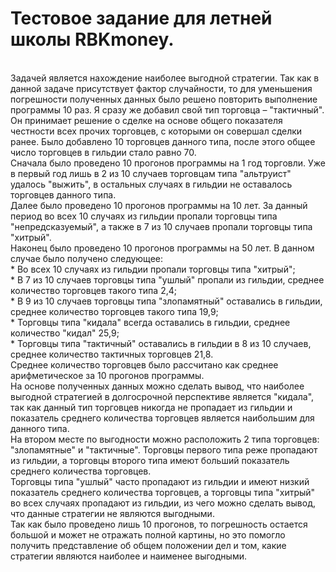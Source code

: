 # Тестовое задание для летней школы RBKmoney.

  <br>Задачей является нахождение наиболее выгодной стратегии. Так как в данной задаче присутствует фактор случайности, то для уменьшения погрешности полученных данных было решено повторить выполнение программы 10 раз. Я сразу же добавил свой тип торговца – "тактичный". Он принимает решение о сделке на основе общего показателя честности всех прочих торговцев, с которыми он совершал сделки ранее. Было добавлено 10 торговцев данного типа, после этого общее число торговцев в гильдии стало равно 70. 
  <br>Сначала было проведено 10 прогонов программы на 1 год торговли. Уже в первый год лишь в 2 из 10 случаев торговцам типа "альтруист" удалось "выжить", в остальных случаях в гильдии не оставалось торговцев данного типа. 
  <br>Далее было проведено 10 прогонов программы на 10 лет. За данный период во всех 10 случаях из гильдии пропали торговцы типа "непредсказуемый", а также в 7 из 10 случаев пропали торговцы типа "хитрый".
  <br>Наконец было проведено 10 прогонов программы на 50 лет. В данном случае было получено следующее:
    <br>* Во всех 10 случаях из гильдии пропали торговцы типа "хитрый";
    <br>* В 7 из 10 случаев торговцы типа "ушлый" пропали из гильдии, среднее количество торговцев такого типа 2,4;
    <br>* В 9 из 10 случаев торговцы типа "злопамятный" оставались в гильдии, среднее количество торговцев такого типа 19,9;
    <br>* Торговцы типа "кидала" всегда оставались в гильдии, среднее количество "кидал" 25,9;
    <br>* Торговцы типа "тактичный" оставались в гильдии в 8 из 10 случаев, среднее количество тактичных торговцев 21,8.
  <br>Среднее количество торговцев было рассчитано как среднее арифметическое за 10 прогонов программы. 
  <br>На основе полученных данных можно сделать вывод, что наиболее выгодной стратегией в долгосрочной перспективе является "кидала", так как данный тип торговцев никогда не пропадает из гильдии и показатель среднего количества торговцев является наибольшим для данного типа.
  <br>На втором месте по выгодности можно расположить 2 типа торговцев: "злопамятные" и "тактичные". Торговцы первого типа реже пропадают из гильдии, а торговцы второго типа имеют больший показатель среднего количества торговцев.
  <br>Торговцы типа "ушлый" часто пропадают из гильдии и имеют низкий показатель среднего количества торговцев, а торговцы типа "хитрый" во всех случаях пропадают из гильдии, из чего можно сделать вывод, что данные стратегии не являются выгодными.
  <br>Так как было проведено лишь 10 прогонов, то погрешность остается большой и может не отражать полной картины, но это помогло получить представление об общем положении дел и том, какие стратегии являются наиболее и наименее выгодными.

